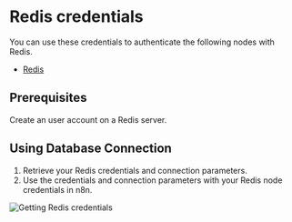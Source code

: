 # Redis credentials

You can use these credentials to authenticate the following nodes with Redis.

- [Redis](/integrations/builtin/app-nodes/n8n-nodes-base.redis/)

## Prerequisites

Create an user account on a Redis server. 

## Using Database Connection

1. Retrieve your Redis credentials and connection parameters.
2. Use the credentials and connection parameters with your Redis node credentials in n8n.

![Getting Redis credentials](/_images/integrations/builtin/credentials/redis/using-database-connection.gif)
